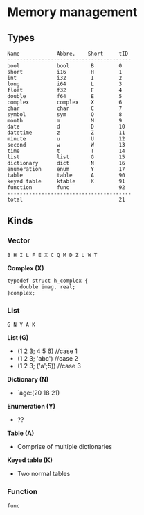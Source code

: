 # Memory management

## Types

```
Name            Abbre.    Short     tID
----------------------------------------
bool            bool       B        0
short           i16        H        1 
int             i32        I        2 
long            i64        L        3
float           f32        F        4
double          f64        E        5
complex         complex    X        6
char            char       C        7 
symbol          sym        Q        8
month           m          M        9
date            d          D        10
datetime        z          Z        11
minute          u          U        12
second          w          W        13
time            t          T        14
list            list       G        15
dictionary      dict       N        16
enumeration     enum       Y        17
table           table      A        90
keyed table     ktable     K        91
function        func                92
----------------------------------------
total                               21
```

## Kinds

### Vector

```
B H I L F E X C Q M D Z U W T
```

**Complex (X)**

```
typedef struct h_complex {
    double imag, real;
}complex;
```

### List

```
G N Y A K
```

**List (G)**

- (1 2 3; 4 5 6)    //case 1
- (1 2 3; 'abc')    //case 2
- (1 2 3; ('a';5))  //case 3

**Dictionary (N)**

- \`age:(20 18 21)

**Enumeration (Y)**

- ??

**Table (A)**

- Comprise of multiple dictionaries

**Keyed table (K)**

- Two normal tables

### Function

```
func
```


